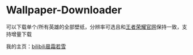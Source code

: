 # Wallpaper-Downloader

可以下载单个/所有英雄的全部壁纸，分辨率可选且和[王者荣耀官网](https://pvp.qq.com/web201605/wallpaper.shtml)保持一致，支持增量下载

我的主页：[bilibili晨霜若雪](https://space.bilibili.com/43633758)
